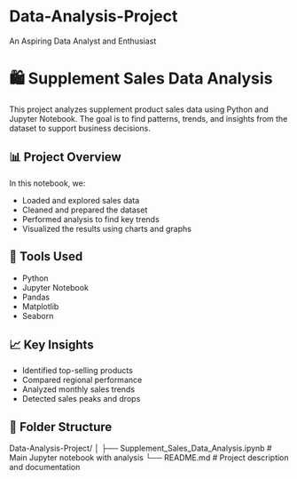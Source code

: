 # Data-Analysis-Project
An Aspiring Data Analyst and Enthusiast


# 🛍️ Supplement Sales Data Analysis

This project analyzes supplement product sales data using Python and Jupyter Notebook. The goal is to find patterns, trends, and insights from the dataset to support business decisions.

## 📊 Project Overview

In this notebook, we:
- Loaded and explored sales data
- Cleaned and prepared the dataset
- Performed analysis to find key trends
- Visualized the results using charts and graphs

## 🔧 Tools Used

- Python
- Jupyter Notebook
- Pandas
- Matplotlib
- Seaborn

## 📈 Key Insights

- Identified top-selling products
- Compared regional performance
- Analyzed monthly sales trends
- Detected sales peaks and drops

## 📁 Folder Structure

Data-Analysis-Project/ │ ├── Supplement_Sales_Data_Analysis.ipynb # Main Jupyter notebook with analysis └── README.md # Project description and documentation
